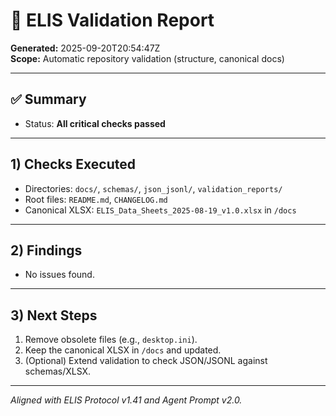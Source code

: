 # 📑 ELIS Validation Report
**Generated:** 2025-09-20T20:54:47Z  
**Scope:** Automatic repository validation (structure, canonical docs)

---

## ✅ Summary
- Status: **All critical checks passed**

---

## 1) Checks Executed
- Directories: `docs/`, `schemas/`, `json_jsonl/`, `validation_reports/`
- Root files: `README.md`, `CHANGELOG.md`
- Canonical XLSX: `ELIS_Data_Sheets_2025-08-19_v1.0.xlsx` in `/docs`

---

## 2) Findings
- No issues found.

---

## 3) Next Steps
1. Remove obsolete files (e.g., `desktop.ini`).
2. Keep the canonical XLSX in `/docs` and updated.
3. (Optional) Extend validation to check JSON/JSONL against schemas/XLSX.

---

*Aligned with ELIS Protocol v1.41 and Agent Prompt v2.0.*
